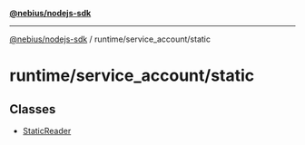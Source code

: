 [**@nebius/nodejs-sdk**](../../../README.md)

---

[@nebius/nodejs-sdk](../../../README.md) / runtime/service_account/static

# runtime/service_account/static

## Classes

- [StaticReader](classes/StaticReader.md)
